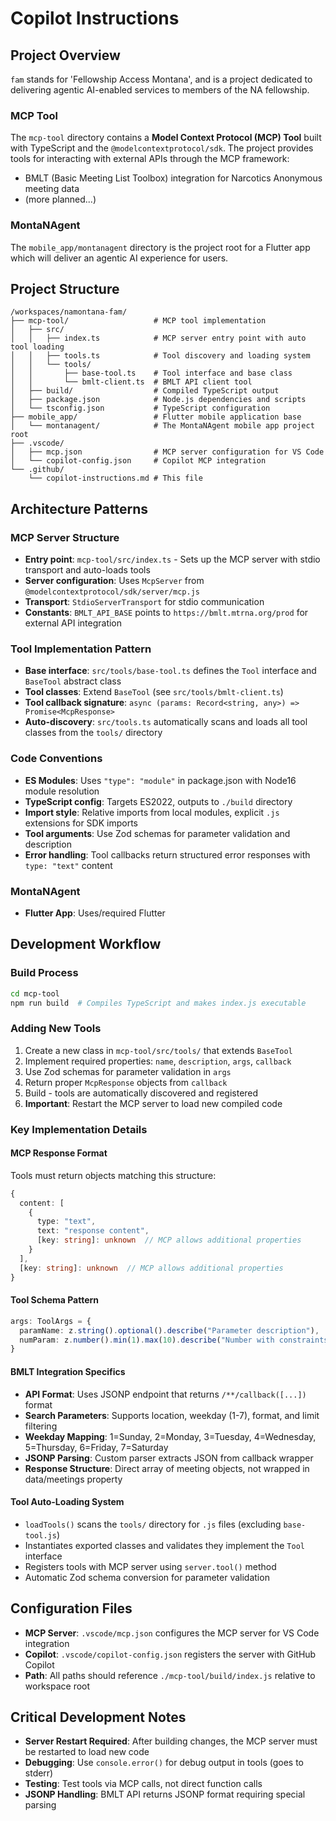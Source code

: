 # Copilot Instructions

## Project Overview
`fam` stands for 'Fellowship Access Montana', and is a project dedicated to delivering agentic AI-enabled services to members of the NA fellowship.

### MCP Tool
The `mcp-tool` directory contains a **Model Context Protocol (MCP) Tool** built with TypeScript and the `@modelcontextprotocol/sdk`. The project provides tools for interacting with external APIs through the MCP framework:
- BMLT (Basic Meeting List Toolbox) integration for Narcotics Anonymous meeting data
- (more planned...)

### MontaNAgent
The `mobile_app/montanagent` directory is the project root for a Flutter app which will deliver an agentic AI experience for users.

## Project Structure
```
/workspaces/namontana-fam/
├── mcp-tool/                   # MCP tool implementation
│   ├── src/
│   │   ├── index.ts            # MCP server entry point with auto tool loading
│   │   ├── tools.ts            # Tool discovery and loading system
│   │   └── tools/
│   │       ├── base-tool.ts    # Tool interface and base class
│   │       └── bmlt-client.ts  # BMLT API client tool
│   ├── build/                  # Compiled TypeScript output
│   ├── package.json            # Node.js dependencies and scripts
│   └── tsconfig.json           # TypeScript configuration
├── mobile_app/                 # Flutter mobile application base
│   └── montanagent/            # The MontaNAgent mobile app project root
├── .vscode/
│   ├── mcp.json                # MCP server configuration for VS Code
│   └── copilot-config.json     # Copilot MCP integration
└── .github/
    └── copilot-instructions.md # This file
```

## Architecture Patterns

### MCP Server Structure
- **Entry point**: `mcp-tool/src/index.ts` - Sets up the MCP server with stdio transport and auto-loads tools
- **Server configuration**: Uses `McpServer` from `@modelcontextprotocol/sdk/server/mcp.js`
- **Transport**: `StdioServerTransport` for stdio communication
- **Constants**: `BMLT_API_BASE` points to `https://bmlt.mtrna.org/prod` for external API integration

### Tool Implementation Pattern
- **Base interface**: `src/tools/base-tool.ts` defines the `Tool` interface and `BaseTool` abstract class
- **Tool classes**: Extend `BaseTool` (see `src/tools/bmlt-client.ts`)
- **Tool callback signature**: `async (params: Record<string, any>) => Promise<McpResponse>`
- **Auto-discovery**: `src/tools.ts` automatically scans and loads all tool classes from the `tools/` directory

### Code Conventions
- **ES Modules**: Uses `"type": "module"` in package.json with Node16 module resolution
- **TypeScript config**: Targets ES2022, outputs to `./build` directory
- **Import style**: Relative imports from local modules, explicit `.js` extensions for SDK imports
- **Tool arguments**: Use Zod schemas for parameter validation and description
- **Error handling**: Tool callbacks return structured error responses with `type: "text"` content

### MontaNAgent
- **Flutter App**: Uses/required Flutter

## Development Workflow

### Build Process
```bash
cd mcp-tool
npm run build  # Compiles TypeScript and makes index.js executable
```

### Adding New Tools
1. Create a new class in `mcp-tool/src/tools/` that extends `BaseTool`
2. Implement required properties: `name`, `description`, `args`, `callback`
3. Use Zod schemas for parameter validation in `args`
4. Return proper `McpResponse` objects from `callback`
5. Build - tools are automatically discovered and registered
6. **Important**: Restart the MCP server to load new compiled code

### Key Implementation Details

#### MCP Response Format
Tools must return objects matching this structure:
```typescript
{
  content: [
    {
      type: "text",
      text: "response content",
      [key: string]: unknown  // MCP allows additional properties
    }
  ],
  [key: string]: unknown  // MCP allows additional properties
}
```

#### Tool Schema Pattern
```typescript
args: ToolArgs = {
  paramName: z.string().optional().describe("Parameter description"),
  numParam: z.number().min(1).max(10).describe("Number with constraints")
}
```

#### BMLT Integration Specifics
- **API Format**: Uses JSONP endpoint that returns `/**/callback([...])` format
- **Search Parameters**: Supports location, weekday (1-7), format, and limit filtering
- **Weekday Mapping**: 1=Sunday, 2=Monday, 3=Tuesday, 4=Wednesday, 5=Thursday, 6=Friday, 7=Saturday
- **JSONP Parsing**: Custom parser extracts JSON from callback wrapper
- **Response Structure**: Direct array of meeting objects, not wrapped in data/meetings property

#### Tool Auto-Loading System
- `loadTools()` scans the `tools/` directory for `.js` files (excluding `base-tool.js`)
- Instantiates exported classes and validates they implement the `Tool` interface
- Registers tools with MCP server using `server.tool()` method
- Automatic Zod schema conversion for parameter validation

## Configuration Files
- **MCP Server**: `.vscode/mcp.json` configures the MCP server for VS Code integration
- **Copilot**: `.vscode/copilot-config.json` registers the server with GitHub Copilot
- **Path**: All paths should reference `./mcp-tool/build/index.js` relative to workspace root

## Critical Development Notes
- **Server Restart Required**: After building changes, the MCP server must be restarted to load new code
- **Debugging**: Use `console.error()` for debug output in tools (goes to stderr)
- **Testing**: Test tools via MCP calls, not direct function calls
- **JSONP Handling**: BMLT API returns JSONP format requiring special parsing